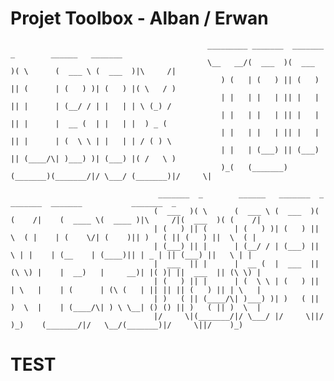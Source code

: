 # Projet Toolbox - Alban / Erwan




                                                _________ _______  _______  _        ______   _______                             
                                                \__   __/(  ___  )(  ___  )( \      (  ___ \ (  ___  )|\     /|                   
                                                   ) (   | (   ) || (   ) || (      | (   ) )| (   ) |( \   / )                   
                                                   | |   | |   | || |   | || |      | (__/ / | |   | | \ (_) /                    
                                                   | |   | |   | || |   | || |      |  __ (  | |   | |  ) _ (                     
                                                   | |   | |   | || |   | || |      | (  \ \ | |   | | / ( ) \                    
                                                   | |   | (___) || (___) || (____/\| )___) )| (___) |( /   \ )                   
                                                   )_(   (_______)(_______)(_______/|/ \___/ (_______)|/     \|                   
                                                                                                                                  
                                     _______  _        ______   _______  _            _______  _______           _______  _       
                                    (  ___  )( \      (  ___ \ (  ___  )( (    /|    (  ____ \(  ____ )|\     /|(  ___  )( (    /|
                                    | (   ) || (      | (   ) )| (   ) ||  \  ( |    | (    \/| (    )|| )   ( || (   ) ||  \  ( |
                                    | (___) || |      | (__/ / | (___) ||   \ | |    | (__    | (____)|| | _ | || (___) ||   \ | |
                                    |  ___  || |      |  __ (  |  ___  || (\ \) |    |  __)   |     __)| |( )| ||  ___  || (\ \) |
                                    | (   ) || |      | (  \ \ | (   ) || | \   |    | (      | (\ (   | || || || (   ) || | \   |
                                    | )   ( || (____/\| )___) )| )   ( || )  \  |    | (____/\| ) \ \__| () () || )   ( || )  \  |
                                    |/     \|(_______/|/ \___/ |/     \||/    )_)    (_______/|/   \__/(_______)|/     \||/    )_)
                                                                                                                                  

                                                                                                      

                                                                                                      
          
                                                                       
                 
                                                                         
                                                                 
                                                                                            

 # TEST
